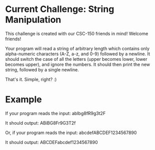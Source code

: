 Current Challenge: String Manipulation
===============================================================================

This challenge is created with our CSC-150 friends in mind!  Welcome friends!

Your program will read a string of arbitrary length which contains only
alpha-numeric characters (A-Z, a-z, and 0-9) followed by a newline.  It should
switch the case of all the letters (upper becomes lower, lower becomes upper),
and ignore the numbers.  It should then print the new string, followed by a
single newline.

That's it.  Simple, right?  :)


Example
===============================================================================

If your program reads the input:
abIbg8fR9g3t2F

It should output:
ABiBG8Fr9G3T2f

Or, if your program reads the input:
abcdefABCDEF1234567890

It should output:
ABCDEFabcdef1234567890
